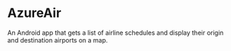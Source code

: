 AzureAir
=========================

An Android app that gets a list of airline schedules and display their origin and destination airports on a map.